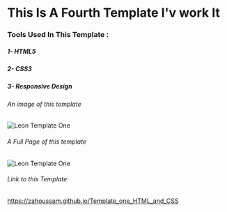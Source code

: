 # This Is A Fourth Template I'v work It

### Tools Used In This Template :
##### 1- HTML5
##### 2- CSS3
##### 3- Responsive Design
###### An image of this template
![Leon Template One](https://github.com/ZaHoussam/Template_one_HTML_and_CSS/assets/89077423/d88c93e4-7b2b-4322-a917-2bbae64d917d)

###### A Full Page of this template
![Leon Template One](https://github.com/ZaHoussam/Template_one_HTML_and_CSS/assets/89077423/617a0826-17c4-4fa3-8b0d-1f69f81ccea9)

###### Link to this Template:
https://zahoussam.github.io/Template_one_HTML_and_CSS
